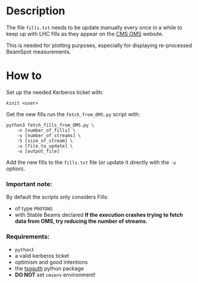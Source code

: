 # Description
The file `fills.txt` needs to be update manually every once in a while to keep up with LHC fills as they appear on the [CMS OMS](https://cmsoms.cern.ch/) website.

This is needed for plotting purposes, especially for displaying re-processed BeamSpot measurements.

# How to
Set up the needed Kerberos ticket with:
```
kinit <user>
```
Get the new fills run the `fetch_from_OMS.py` script with:
```
python3 fetch_fills_from_OMS.py \
    -n [number_of_fills] \
    -s [number_of_streams] \
    -S [size_of_stream] \
    -u [file_to_update] \
    -o [output_file]
```
Add the new fills to the `fills.txt` file (or update it directly with the `-u` option).

### Important note:
By default the scripts only considers Fills:
 - of type `PROTONS`
 - with Stable Beams declared
**If the execution crashes trying to fetch data from OMS, try reducing the number of streams.**

### Requirements:
- `python3`
- a valid kerberos ticket
- optimism and good intentions
- the [tsgauth](https://pypi.org/project/tsgauth/) python package
- **DO NOT** set `cmsenv` environment!
